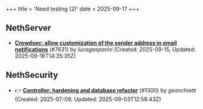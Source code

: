 +++
title = 'Need testing (2)'
date = 2025-09-17
+++

## NethServer
- **[Crowdsec: allow customization of the sender address in email notifications](https://github.com/NethServer/dev/issues/7631)** (#7631) by *lucagasparini* (Created: 2025-09-15, Updated: 2025-09-16T14:35:35Z)

## NethSecurity
- :point_right: **[Controller: hardening and database refactor](https://github.com/NethServer/nethsecurity/issues/1300)** (#1300) by *gsanchietti* (Created: 2025-07-09, Updated: 2025-09-03T12:58:43Z)

